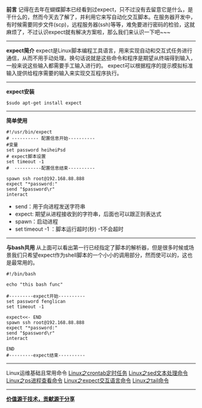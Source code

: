 **前言**
记得在去年在蝴蝶脚本已经看到过expect，只不过没有去留意它是什么，是干什么的，然而今天去了解了，并利用它来写自动化交互脚本。在服务器开发中，有时候需要同步文件(scp)，远程服务器(ssh)等等，难免要进行密码的检验，这就麻烦了，不过认识expect就有解决方案啦，那么我们来认识一下吧~~~
____
**expect简介**
expect是Linux脚本编程工具语言，用来实现自动和交互式任务进行通信，从而不用手动处理。换句话说就是这些命令和程序是期望从终端得到输入，一般来说这些输入都需要手工输入进行的。 expect可以根据程序的提示模拟标准输入提供给程序需要的输入来实现交互程序执行。
___
**expect安装**
~~~
$sudo apt-get install expect
~~~
___
**简单使用**
~~~
#!/usr/bin/expect
# ---------- 配置信息开始----------
#变量
set password heiheiPsd 
# expect脚本设置 
set timeout -1
#  ----------配置信息结束----------

spawn ssh root@192.168.88.888
expect "*password:"
send "$password\r"
interact
~~~
- send：用于向进程发送字符串
- expect: 期望从进程接收到的字符串，后面也可以跟正则表达式
- spawn：启动进程
- set timeout -1 ：脚本运行超时(秒)  -1不会超时 
___
**与bash共用**
从上面可以看出第一行已经指定了脚本的解析器，但是很多时候或场景我们只希望expect作为shell脚本的一个小小的调用部分，然而使可以的，这也是最常用的。
~~~
#!/bin/bash

echo "this bash func"

#---------expect开始----------
set password fenglican 
set timeout -1

expect<<- END
spawn ssh root@192.168.88.888
expect "*password:"
send "$password\r"
interact

END
#---------expect结束----------
~~~
___
Linux运维基础且常用命令
[Linux之crontab定时任务](http://www.jianshu.com/p/838db0269fd0)
[Linux之sed文本处理命令](http://www.jianshu.com/p/8269c36331ee)
[Linux之ps进程查看命令](http://www.jianshu.com/p/367276be1469)
[Linux之expect交互语言命令](http://www.jianshu.com/p/59f2e14e2535)
[Linux之tail命令](http://www.jianshu.com/p/168e8a01c2e2)
___
**[价值源于技术，贡献源于分享](https://github.com/alicfeng)**
